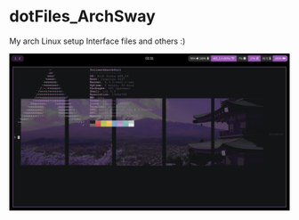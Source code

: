 # dotFiles_ArchSway

My arch Linux setup Interface files and others :)

<img src="./imgs/screenshot-2023-05-29-033143.png">
